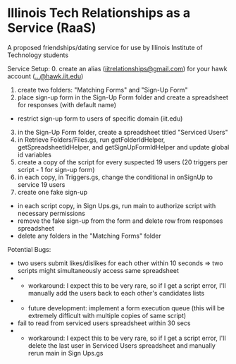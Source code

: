# Illinois Tech Relationships as a Service (RaaS)
A proposed friendships/dating service for use by Illinois Institute of Technology students

Service Setup:
0. create an alias (iitrelationships@gmail.com) for your hawk account (...@hawk.iit.edu)
1. create two folders: "Matching Forms" and "Sign-Up Form"
2. place sign-up form in the Sign-Up Form folder and create a spreadsheet for responses (with default name)
  * restrict sign-up form to users of specific domain (iit.edu)
3. in the Sign-Up Form folder, create a spreadsheet titled "Serviced Users"
4. in Retrieve Folders/Files.gs, run getFolderIdHelper, getSpreadsheetIdHelper, and getSignUpFormIdHelper and update global id variables
5. create a copy of the script for every suspected 19 users (20 triggers per script - 1 for sign-up form)
6. in each copy, in Triggers.gs, change the conditional in onSignUp to service 19 users
7. create one fake sign-up
  * in each script copy, in Sign Ups.gs, run main to authorize script with necessary permissions
  * remove the fake sign-up from the form and delete row from responses spreadsheet
  * delete any folders in the "Matching Forms" folder

Potential Bugs:
- two users submit likes/dislikes for each other within 10 seconds => two scripts might simultaneously access same spreadsheet
- - workaround: I expect this to be very rare, so if I get a script error, I'll manually add the users back to each other's candidates lists
- - future development: implement a form execution queue (this will be extremely difficult with multiple copies of same script)
- fail to read from serviced users spreadsheet within 30 secs
- - workaround: I expect this to be very rare, so if I get a script error, I'll delete the last user in Serviced Users spreadsheet
and manually rerun main in Sign Ups.gs
